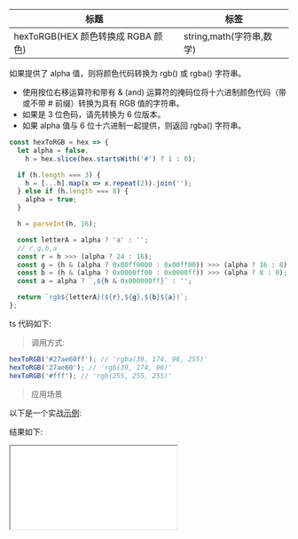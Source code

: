 | 标题                               | 标签                     |
| ---------------------------------- | ------------------------ |
| hexToRGB(HEX 颜色转换成 RGBA 颜色) | string,math(字符串,数学) |

如果提供了 alpha 值，则将颜色代码转换为 rgb() 或 rgba() 字符串。

- 使用按位右移运算符和带有 & (and) 运算符的掩码位将十六进制颜色代码（带或不带 # 前缀）转换为具有 RGB 值的字符串。
- 如果是 3 位色码，请先转换为 6 位版本。
- 如果 alpha 值与 6 位十六进制一起提供，则返回 rgba() 字符串。

```js
const hexToRGB = hex => {
  let alpha = false,
    h = hex.slice(hex.startsWith('#') ? 1 : 0);

  if (h.length === 3) {
    h = [...h].map(x => x.repeat(2)).join('');
  } else if (h.length === 8) {
    alpha = true;
  }

  h = parseInt(h, 16);

  const letterA = alpha ? 'a' : '';
  // r,g,b,a
  const r = h >>> (alpha ? 24 : 16);
  const g = (h & (alpha ? 0x00ff0000 : 0x00ff00)) >>> (alpha ? 16 : 8);
  const b = (h & (alpha ? 0x0000ff00 : 0x0000ff)) >>> (alpha ? 8 : 0);
  const a = alpha ? `,${h & 0x000000ff}` : '';

  return `rgb${letterA}(${r},${g},${b}${a})`;
};
```

ts 代码如下:

<div class="code-editor" data-url="codes/javascript/ts/hex-to-rgb.ts" data-language="typescript"></div>

> 调用方式:

```js
hexToRGB('#27ae60ff'); // 'rgba(39, 174, 96, 255)'
hexToRGB('27ae60'); // 'rgb(39, 174, 96)'
hexToRGB('#fff'); // 'rgb(255, 255, 255)'
```

> 应用场景

以下是一个实战<a href="codes/javascript/html/hex-to-rgb.html" target="_blank" rel="noopener noreferrer">示例</a>:

<div class="code-editor" data-url="codes/javascript/html/hex-to-rgb.html" data-language="html"></div>

结果如下:

<iframe src="codes/javascript/html/hex-to-rgb.html"></iframe>
